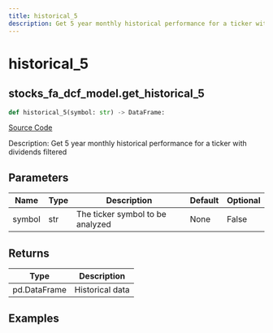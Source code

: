 ```yaml
---
title: historical_5
description: Get 5 year monthly historical performance for a ticker with dividends filtered
---
```

# historical_5

## stocks_fa_dcf_model.get_historical_5

```python
def historical_5(symbol: str) -> DataFrame:
```
[Source Code](https://github.com/OpenBB-finance/OpenBBTerminal/tree/main/openbb_terminal/stocks/fundamental_analysis/dcf_model.py#L277)

Description: Get 5 year monthly historical performance for a ticker with dividends filtered

## Parameters

| Name | Type | Description | Default | Optional |
| ---- | ---- | ----------- | ------- | -------- |
| symbol | str | The ticker symbol to be analyzed | None | False |

## Returns

| Type | Description |
| ---- | ----------- |
| pd.DataFrame | Historical data |

## Examples

